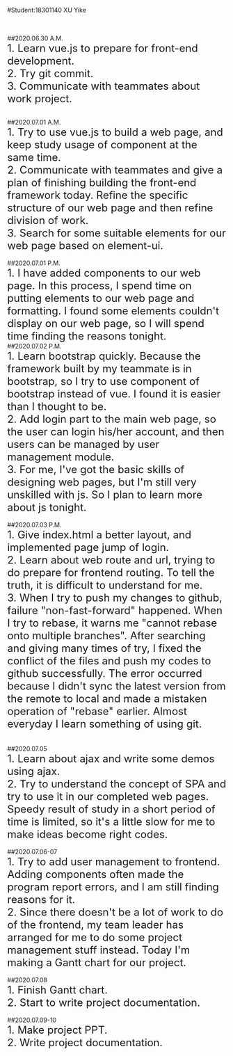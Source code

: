 #Student:18301140 XU Yike

<br/><br/>
##2020.06.30 A.M.
<br/>
<font size=5>1. Learn vue.js to prepare for front-end development.</font>
<br/>
<font size=5>2. Try git commit.</font>
<br/>
<font size=5>3. Communicate with teammates about work project.</font>
<br/>

<br/>
##2020.07.01 A.M.
<br/>
<font size=5>1. Try to use vue.js to build a web page, and keep study usage of component at the same time.</font>
<br/>
<font size=5>2. Communicate with teammates and give a plan of finishing building the front-end framework today. Refine the specific structure of our web page and then refine division of work.</font>
<br/>
<font size=5>3. Search for some suitable elements for our web page based on element-ui.</font>
<br/>

<br/>
##2020.07.01 P.M.
<br/>
<font size=5>1. I have added components to our web page. In this process, I spend time on putting elements to our web page and formatting. I found some elements couldn't display on our web page, so I will spend time finding the reasons tonight.</font>

<br/>
##2020.07.02 P.M.
<br/>
<font size=5>1. Learn bootstrap quickly. Because the framework built by my teammate is in bootstrap, so I try to use component of bootstrap instead of vue. I found it is easier than I thought to be.</font>
<br/>
<font size=5>2. Add login part to the main web page, so the user can login his/her account, and then users can be managed by user management module.</font>
<br/>
<font size=5>3. For me, I've got the basic skills of designing web pages, but I'm still very unskilled with js. So I plan to learn more about js tonight.</font>
<br/>

<br/>
##2020.07.03 P.M.
<br/>
<font size=5>1. Give index.html a better layout, and implemented page jump of login.</font>
<br/>
<font size=5>2. Learn about web route and url, trying to do prepare for frontend routing. To tell the truth, it is difficult to understand for me.</font>
<br/>
<font size=5>3. When I try to push my changes to github, failure "non-fast-forward" happened. When I try to rebase, it warns me "cannot rebase onto multiple branches". After searching and giving many times of try, I fixed the conflict of the files and push my codes to github successfully. The error occurred because I didn't sync the latest version from the remote to local and made a mistaken operation of "rebase" earlier. Almost everyday I learn something of using git.</font>
<br/>
<font size=5></font>
<br/>

<br/>
##2020.07.05
<br/>
<font size=5>1. Learn about ajax and write some demos using ajax.</font>
<br/>
<font size=5>2. Try to understand the concept of SPA and try to use it in our completed web pages. Speedy result of study in a short period of time is limited, so it's a little slow for me to make ideas become right codes.</font>
<br/>

<br/>
##2020.07.06-07
<br/>
<font size=5>1. Try to add user management to frontend. Adding components often made the program report errors, and I am still finding reasons for it.</font>
<br/>
<font size=5>2. Since there doesn't be a lot of work to do of the frontend, my team leader has arranged for me to do some project management stuff instead. Today I'm making a Gantt chart for our project.</font>
<br/>

<br/>
##2020.07.08
<br/>
<font size=5>1. Finish Gantt chart.</font>
<br/>
<font size=5>2. Start to write project documentation.</font>
<br/>

<br/>
##2020.07.09-10
<br/>
<font size=5>1. Make project PPT.</font>
<br/>
<font size=5>2. Write project documentation.</font>
<br/>